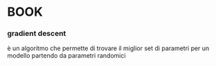 # BOOK 

### gradient descent

è un algoritmo che permette di trovare il miglior set di parametri per un modello partendo da parametri randomici